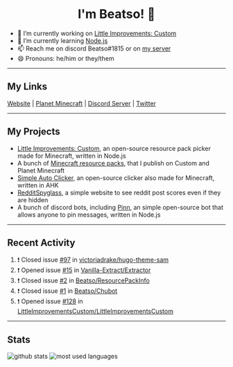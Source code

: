 <h1 align="center">I'm Beatso! 👋</h1>

- 🔭 I’m currently working on [Little Improvements: Custom](https://github.com/LittleImprovementsCustom/LittleImprovementsCustom)
- 🌱 I’m currently learning [Node.js](https://nodejs.org/)
- 📫 Reach me on discord Beatso#1815 or on [my server](https://discord.gg/bNcZjFe)
- 😄 Pronouns: he/him or they/them

---

## My Links
[Website](https://www.beatso.tk/) | 
[Planet Minecraft](https://www.planetminecraft.com/member/beatso/) |
[Discord Server](https://discord.gg/bNcZjFe) |
[Twitter](https://twitter.com/beatso_)

---

## My Projects
- [Little Improvements: Custom](https://github.com/LittleImprovementsCustom/LittleImprovementsCustom), an open-source resource pack picker made for Minecraft, written in Node.js
- A bunch of [Minecraft resource packs](https://www.planetminecraft.com/member/beatso/submissions/texture-packs/?morder=order_popularity), that I publish on Custom and Planet Minecraft
- [Simple Auto Clicker](https://github.com/Beatso/SimpleAutoClicker), an open-source clicker also made for Minecraft, written in AHK
- [RedditSpyglass](https://github.com/Beatso/RedditSpyglass), a simple website to see reddit post scores even if they are hidden
- A bunch of discord bots, including [Pinn](https://github.com/Beatso/Pinn), an simple open-source bot that allows anyone to pin messages, written in Node.js

---

## Recent Activity
<!--START_SECTION:activity-->
1. ❗️ Closed issue [#97](https://github.com/victoriadrake/hugo-theme-sam/issues/97) in [victoriadrake/hugo-theme-sam](https://github.com/victoriadrake/hugo-theme-sam)
2. ❗️ Opened issue [#15](https://github.com/Vanilla-Extract/Extractor/issues/15) in [Vanilla-Extract/Extractor](https://github.com/Vanilla-Extract/Extractor)
3. ❗️ Closed issue [#2](https://github.com/Beatso/ResourcePackInfo/issues/2) in [Beatso/ResourcePackInfo](https://github.com/Beatso/ResourcePackInfo)
4. ❗️ Closed issue [#1](https://github.com/Beatso/Chubot/issues/1) in [Beatso/Chubot](https://github.com/Beatso/Chubot)
5. ❗️ Opened issue [#128](https://github.com/LittleImprovementsCustom/LittleImprovementsCustom/issues/128) in [LittleImprovementsCustom/LittleImprovementsCustom](https://github.com/LittleImprovementsCustom/LittleImprovementsCustom)
<!--END_SECTION:activity-->

---

## Stats
![github stats](https://github-readme-stats.vercel.app/api?username=Beatso&count_private=true&show_icons=true&hide_rank=true&theme=dark&hide_border=true "GitHub Stats")
![most used languages](https://github-readme-stats.vercel.app/api/top-langs/?username=Beatso&langs_count=3&theme=dark&hide_border=true "Most Used Languages")

